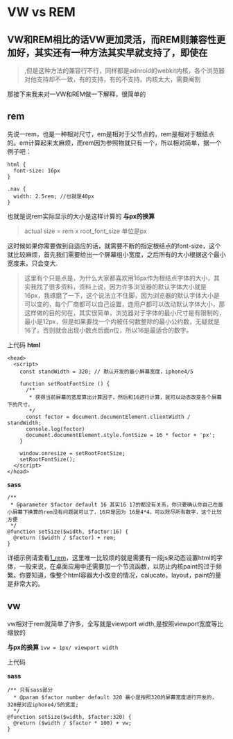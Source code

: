 # VW vs REM

## VW和REM相比的话VW更加灵活，而REM则兼容性更加好，其实还有一种方法其实早就支持了，即使在
> <meta name="viewport" content="width=xxxx">,但是这种方法的兼容行不行，同样都是adnroid的webkit内核，各个浏览器对他支持却不一致，有的支持，有的不支持。内核太大，需要阉割

那接下来我来对一VW和REM做一下解释，很简单的

## rem
先说一rem，也是一种相对尺寸，em是相对于父节点的，rem是相对于根结点的。em计算起来太麻烦，而rem因为参照物就只有一个，所以相对简单，据一个例子吧：

```
html {
  font-size: 16px
}

.nav {
  width: 2.5rem; //也就是40px
}
```

也就是说rem实际显示的大小是这样计算的
**与px的换算**
> actual size = rem x root_font_size 单位是px

这时候如果你需要做到自适应的话，就需要不断的指定根结点的font-size，这个就比较麻烦，首先我们需要给出一个屏幕组小宽度，之后所有的大小根据这个最小宽度来，只会变大.

> 这里有个只是点是，为什么大家都喜欢用16px作为根结点字体的大小，其实我找了很多资料，资料上说，因为许多浏览器的默认字体大小就是16px，我琢磨了一下，这个说法立不住脚，因为浏览器的默认字体大小是可以变的，每个厂商都可以自己设置，连用户都可以改动默认字体大小，那这样做的目的何在，其实很简单，浏览器对于字体的最小尺寸是有限制的，最小是12px，但是如果要找一个内被任何数整除的最小公约数，无疑就是16了。否则就会出现小数点后面n位，所以16是最适合的数字。

上代码
**html**
```
<head>
  <script>
    const standWidth = 320; // 默认开发的最小屏幕宽度，iphone4/5

    function setRootFontSize () {
      /**
       * 获得当前屏幕的宽度算出计算因子，然后和16进行计算，就可以动态改变各个屏幕下的尺寸。
       */
      const fector = document.documentElement.clientWidth / standWidth;
      console.log(fector)
      document.documentElement.style.fontSize = 16 * fector + 'px';
    }

    window.onresize = setRootFontSize;
    setRootFontSize();
  </script>
</head>
```

**sass**
```
/**
 * @parameter $factor default 16 其实16 17的都没有关系，你只要确认你自己在最小屏幕下换算的rem没有问题就可以了，16只是因为 16是4*4，可以除尽所有数字，这个比较方便
 */
@function setSize($width, $factor:16) {
  @return ($width / $factor) + rem;
}
```
详细示例请查看[1_rem](./1_rem/)，这里唯一比较烦的就是需要有一段js来动态设置html的字体，一般来说，在桌面应用中还需要加一个节流函数，以防止内核paint的过于频繁。你要知道，像整个html容器大小改变的情况，calucate，layout，paint的量是非常大的。

## vw
vw相对于rem就简单了许多，全写就是viewport width,是按照viewport宽度等比缩放的

**与px的换算**
`1vw = 1px/ viewport width`

上代码

**sass**
```
/** 只有sass部分
  * @param $factor number default 320 最小是按照320的屏幕宽度进行开发的，320是对应iphone4/5的宽度;
  */
@function setSize($width, $factor:320) {
  @return ($width / $factor * 100) + vw;
}

```
